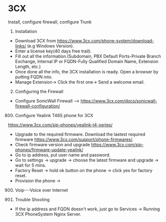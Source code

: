 # 3CX
Install, configure firewall, configure Trunk
1. Installation
* Download 3CX from https://www.3cx.com/phone-system/download-links/ (e.g Windows Version).
* Enter a license key(40 days free trail).
* Fill out all the information.(Subdomain, PBX Default Ports-Private Branch Exchange, Internal IP or FQDN-Fully Qualified Domain Name, Extension Length, etc.)
* Once done all the info, the 3CX installation is ready. Open a browser by putting FQDN into.
* Manage Extension-> Click the first one-> Send a welcome email.
2. Configuring the Firewall
* Configure SonicWall Firewall --> https://www.3cx.com/docs/sonicwall-firewall-configuration/


800. Configure Yealink T46S phone for 3CX

https://www.3cx.com/sip-phones/yealink-t4-series/
* Upgrade to the required firmware. Download the lastest required firmware https://www.3cx.com/support/phone-firmwares/.
* Check firmware version and upgrade https://www.3cx.com/sip-phones/firmware-update-yealink/
* Go to ip address, put user name and password.
* Go to settings -> upgrade -> choose the latest firmware and upgrade -> wait for 5 mins.
* Factory Reset -> hold ok button on the phone -> click yes for factory reset.
* Provision the phone ->
900. Voip---Voice over Internet 

999. Trouble Shooting
* If the ip address and FQDN doesn't work, just go to Services -> Running 3CX PhoneSystem Nginx Server.

